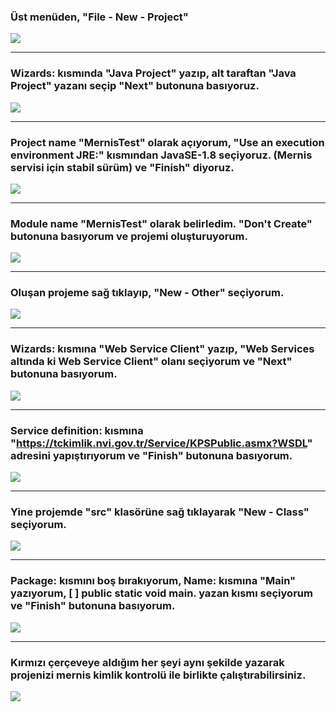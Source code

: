 ### Üst menüden, "File - New - Project"
<img src="images/1.png">

* * *

### Wizards: kısmında "Java Project" yazıp, alt taraftan "Java Project" yazanı seçip "Next" butonuna basıyoruz.
<img src="images/2.png">

* * *

### Project name "MernisTest" olarak açıyorum, "Use an execution environment JRE:" kısmından JavaSE-1.8 seçiyoruz. (Mernis servisi için stabil sürüm) ve "Finish" diyoruz.
<img src="images/3.png">

* * *

### Module name "MernisTest" olarak belirledim. "Don't Create" butonuna basıyorum ve projemi oluşturuyorum.
<img src="images/4.png">

* * *

### Oluşan projeme sağ tıklayıp, "New - Other" seçiyorum.
<img src="images/5.png">

* * *

### Wizards: kısmına "Web Service Client" yazıp, "Web Services altında ki Web Service Client" olanı seçiyorum ve "Next" butonuna basıyorum.
<img src="images/6.png">

* * *

### Service definition: kısmına "https://tckimlik.nvi.gov.tr/Service/KPSPublic.asmx?WSDL" adresini yapıştırıyorum ve "Finish" butonuna basıyorum.
<img src="images/7.png">

* * *

### Yine projemde "src" klasörüne sağ tıklayarak "New - Class" seçiyorum.
<img src="images/8.png">

* * *

### Package: kısmını boş bırakıyorum, Name: kısmına "Main" yazıyorum, [ ] public static void main. yazan kısmı seçiyorum ve "Finish" butonuna basıyorum.
<img src="images/9.png">

* * *

### Kırmızı çerçeveye aldığım her şeyi aynı şekilde yazarak projenizi mernis kimlik kontrolü ile birlikte çalıştırabilirsiniz.
<img src="images/10.png">
